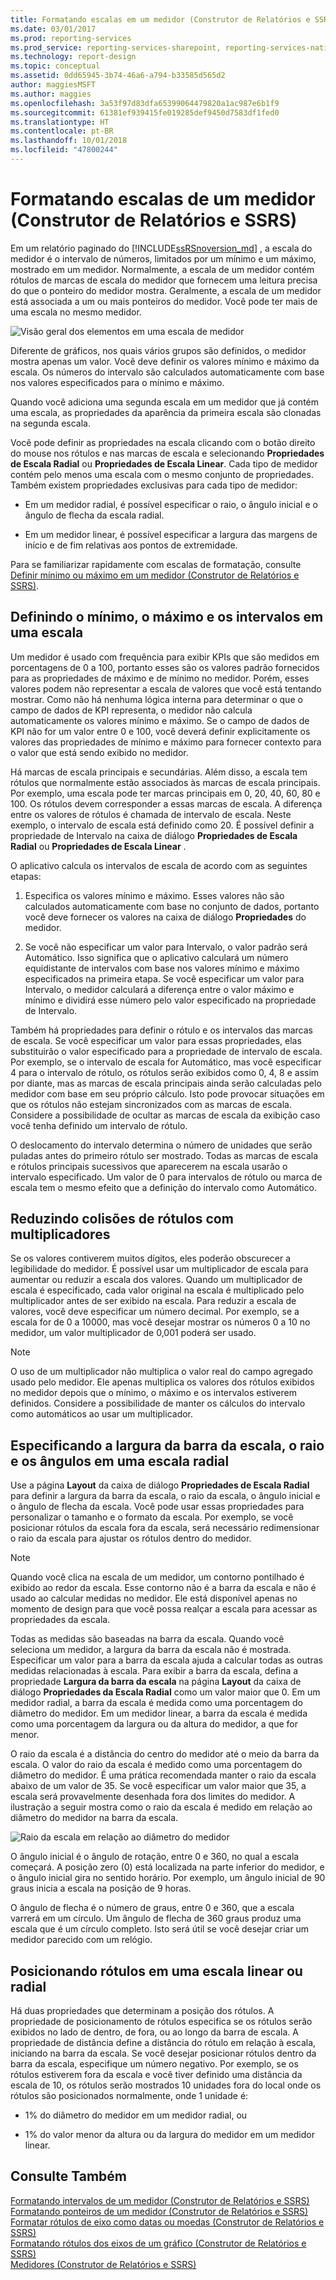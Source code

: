 ```yaml
---
title: Formatando escalas em um medidor (Construtor de Relatórios e SSRS) | Microsoft Docs
ms.date: 03/01/2017
ms.prod: reporting-services
ms.prod_service: reporting-services-sharepoint, reporting-services-native
ms.technology: report-design
ms.topic: conceptual
ms.assetid: 0dd65945-3b74-46a6-a794-b33585d565d2
author: maggiesMSFT
ms.author: maggies
ms.openlocfilehash: 3a53f97d83dfa65399064479820a1ac987e6b1f9
ms.sourcegitcommit: 61381ef939415fe019285def9450d7583df1fed0
ms.translationtype: HT
ms.contentlocale: pt-BR
ms.lasthandoff: 10/01/2018
ms.locfileid: "47800244"
---
```

# <a name="formatting-scales-on-a-gauge-report-builder-and-ssrs"></a>Formatando escalas de um medidor (Construtor de Relatórios e SSRS)
  Em um relatório paginado do [!INCLUDE[ssRSnoversion_md](../../includes/ssrsnoversion-md.md)] , a escala do medidor é o intervalo de números, limitados por um mínimo e um máximo, mostrado em um medidor. Normalmente, a escala de um medidor contém rótulos de marcas de escala do medidor que fornecem uma leitura precisa do que o ponteiro do medidor mostra. Geralmente, a escala de um medidor está associada a um ou mais ponteiros do medidor. Você pode ter mais de uma escala no mesmo medidor.  
  
 ![Visão geral dos elementos em uma escala de medidor](../../reporting-services/report-design/media/scaleoverviewdiagram.gif "Visão geral dos elementos em uma escala de medidor")  
  
 Diferente de gráficos, nos quais vários grupos são definidos, o medidor mostra apenas um valor. Você deve definir os valores mínimo e máximo da escala. Os números do intervalo são calculados automaticamente com base nos valores especificados para o mínimo e máximo.  
  
 Quando você adiciona uma segunda escala em um medidor que já contém uma escala, as propriedades da aparência da primeira escala são clonadas na segunda escala.  
  
 Você pode definir as propriedades na escala clicando com o botão direito do mouse nos rótulos e nas marcas de escala e selecionando **Propriedades de Escala Radial** ou **Propriedades de Escala Linear**. Cada tipo de medidor contém pelo menos uma escala com o mesmo conjunto de propriedades. Também existem propriedades exclusivas para cada tipo de medidor:  
  
-   Em um medidor radial, é possível especificar o raio, o ângulo inicial e o ângulo de flecha da escala radial.  
  
-   Em um medidor linear, é possível especificar a largura das margens de início e de fim relativas aos pontos de extremidade.  
  
 Para se familiarizar rapidamente com escalas de formatação, consulte [Definir mínimo ou máximo em um medidor &#40;Construtor de Relatórios e SSRS&#41;](../../reporting-services/report-design/set-a-minimum-or-maximum-on-a-gauge-report-builder-and-ssrs.md).  
  
##  <a name="DefiningMinMax"></a> Definindo o mínimo, o máximo e os intervalos em uma escala  
 Um medidor é usado com frequência para exibir KPIs que são medidos em porcentagens de 0 a 100, portanto esses são os valores padrão fornecidos para as propriedades de máximo e de mínimo no medidor. Porém, esses valores podem não representar a escala de valores que você está tentando mostrar. Como não há nenhuma lógica interna para determinar o que o campo de dados de KPI representa, o medidor não calcula automaticamente os valores mínimo e máximo. Se o campo de dados de KPI não for um valor entre 0 e 100, você deverá definir explicitamente os valores das propriedades de mínimo e máximo para fornecer contexto para o valor que está sendo exibido no medidor.  
  
 Há marcas de escala principais e secundárias. Além disso, a escala tem rótulos que normalmente estão associados às marcas de escala principais. Por exemplo, uma escala pode ter marcas principais em 0, 20, 40, 60, 80 e 100. Os rótulos devem corresponder a essas marcas de escala. A diferença entre os valores de rótulos é chamada de intervalo de escala. Neste exemplo, o intervalo de escala está definido como 20. É possível definir a propriedade de Intervalo na caixa de diálogo **Propriedades de Escala Radial** ou **Propriedades de Escala Linear** .  
  
 O aplicativo calcula os intervalos de escala de acordo com as seguintes etapas:  
  
1.  Especifica os valores mínimo e máximo. Esses valores não são calculados automaticamente com base no conjunto de dados, portanto você deve fornecer os valores na caixa de diálogo **Propriedades** do medidor.  
  
2.  Se você não especificar um valor para Intervalo, o valor padrão será Automático. Isso significa que o aplicativo calculará um número equidistante de intervalos com base nos valores mínimo e máximo especificados na primeira etapa. Se você especificar um valor para Intervalo, o medidor calculará a diferença entre o valor máximo e mínimo e dividirá esse número pelo valor especificado na propriedade de Intervalo.  
  
 Também há propriedades para definir o rótulo e os intervalos das marcas de escala. Se você especificar um valor para essas propriedades, elas substituirão o valor especificado para a propriedade de intervalo de escala. Por exemplo, se o intervalo de escala for Automático, mas você especificar 4 para o intervalo de rótulo, os rótulos serão exibidos como 0, 4, 8 e assim por diante, mas as marcas de escala principais ainda serão calculadas pelo medidor com base em seu próprio cálculo. Isto pode provocar situações em que os rótulos não estejam sincronizados com as marcas de escala. Considere a possibilidade de ocultar as marcas de escala da exibição caso você tenha definido um intervalo de rótulo.  
  
 O deslocamento do intervalo determina o número de unidades que serão puladas antes do primeiro rótulo ser mostrado. Todas as marcas de escala e rótulos principais sucessivos que aparecerem na escala usarão o intervalo especificado. Um valor de 0 para intervalos de rótulo ou marca de escala tem o mesmo efeito que a definição do intervalo como Automático.  
  
##  <a name="ReducingCollisions"></a> Reduzindo colisões de rótulos com multiplicadores  
 Se os valores contiverem muitos dígitos, eles poderão obscurecer a legibilidade do medidor. É possível usar um multiplicador de escala para aumentar ou reduzir a escala dos valores. Quando um multiplicador de escala é especificado, cada valor original na escala é multiplicado pelo multiplicador antes de ser exibido na escala. Para reduzir a escala de valores, você deve especificar um número decimal. Por exemplo, se a escala for de 0 a 10000, mas você desejar mostrar os números 0 a 10 no medidor, um valor multiplicador de 0,001 poderá ser usado.  
  
> [!NOTE]  
>  O uso de um multiplicador não multiplica o valor real do campo agregado usado pelo medidor. Ele apenas multiplica os valores dos rótulos exibidos no medidor depois que o mínimo, o máximo e os intervalos estiverem definidos. Considere a possibilidade de manter os cálculos do intervalo como automáticos ao usar um multiplicador.  
  
##  <a name="SpecifyingScaleBar"></a> Especificando a largura da barra da escala, o raio e os ângulos em uma escala radial  
 Use a página **Layout** da caixa de diálogo **Propriedades de Escala Radial** para definir a largura da barra da escala, o raio da escala, o ângulo inicial e o ângulo de flecha da escala. Você pode usar essas propriedades para personalizar o tamanho e o formato da escala. Por exemplo, se você posicionar rótulos da escala fora da escala, será necessário redimensionar o raio da escala para ajustar os rótulos dentro do medidor.  
  
> [!NOTE]  
>  Quando você clica na escala de um medidor, um contorno pontilhado é exibido ao redor da escala. Esse contorno não é a barra da escala e não é usado ao calcular medidas no medidor. Ele está disponível apenas no momento de design para que você possa realçar a escala para acessar as propriedades da escala.  
  
 Todas as medidas são baseadas na barra da escala. Quando você seleciona um medidor, a largura da barra da escala não é mostrada. Especificar um valor para a barra da escala ajuda a calcular todas as outras medidas relacionadas à escala. Para exibir a barra da escala, defina a propriedade **Largura da barra da escala** na página **Layout** da caixa de diálogo **Propriedades da Escala Radial** como um valor maior que 0. Em um medidor radial, a barra da escala é medida como uma porcentagem do diâmetro do medidor. Em um medidor linear, a barra da escala é medida como uma porcentagem da largura ou da altura do medidor, a que for menor.  
  
 O raio da escala é a distância do centro do medidor até o meio da barra da escala. O valor do raio da escala é medido como uma porcentagem do diâmetro do medidor. É uma prática recomendada manter o raio da escala abaixo de um valor de 35. Se você especificar um valor maior que 35, a escala será provavelmente desenhada fora dos limites do medidor. A ilustração a seguir mostra como o raio da escala é medido em relação ao diâmetro do medidor na barra da escala.  
  
 ![Raio da escala em relação ao diâmetro do medidor](../../reporting-services/report-design/media/scaleradiusdiagram.gif "Raio da escala em relação ao diâmetro do medidor")  
  
 O ângulo inicial é o ângulo de rotação, entre 0 e 360, no qual a escala começará. A posição zero (0) está localizada na parte inferior do medidor, e o ângulo inicial gira no sentido horário. Por exemplo, um ângulo inicial de 90 graus inicia a escala na posição de 9 horas.  
  
 O ângulo de flecha é o número de graus, entre 0 e 360, que a escala varrerá em um círculo. Um ângulo de flecha de 360 graus produz uma escala que é um círculo completo. Isto será útil se você desejar criar um medidor parecido com um relógio.  
  
##  <a name="PositioningLabels"></a> Posicionando rótulos em uma escala linear ou radial  
 Há duas propriedades que determinam a posição dos rótulos. A propriedade de posicionamento de rótulos especifica se os rótulos serão exibidos no lado de dentro, de fora, ou ao longo da barra de escala. A propriedade de distância define a distância do rótulo em relação à escala, iniciando na barra da escala. Se você desejar posicionar rótulos dentro da barra da escala, especifique um número negativo. Por exemplo, se os rótulos estiverem fora da escala e você tiver definido uma distância da escala de 10, os rótulos serão mostrados 10 unidades fora do local onde os rótulos são posicionados normalmente, onde 1 unidade é:  
  
-   1% do diâmetro do medidor em um medidor radial, ou  
  
-   1% do valor menor da altura ou da largura do medidor em um medidor linear.  
  
## <a name="see-also"></a>Consulte Também  
 [Formatando intervalos de um medidor &#40;Construtor de Relatórios e SSRS&#41;](../../reporting-services/report-design/formatting-ranges-on-a-gauge-report-builder-and-ssrs.md)   
 [Formatando ponteiros de um medidor &#40;Construtor de Relatórios e SSRS&#41;](../../reporting-services/report-design/formatting-pointers-on-a-gauge-report-builder-and-ssrs.md)   
 [Formatar rótulos de eixo como datas ou moedas &#40;Construtor de Relatórios e SSRS&#41;](../../reporting-services/report-design/format-axis-labels-as-dates-or-currencies-report-builder-and-ssrs.md)   
 [Formatando rótulos dos eixos de um gráfico &#40;Construtor de Relatórios e SSRS&#41;](../../reporting-services/report-design/formatting-axis-labels-on-a-chart-report-builder-and-ssrs.md)   
 [Medidores &#40;Construtor de Relatórios e SSRS&#41;](../../reporting-services/report-design/gauges-report-builder-and-ssrs.md)  
  
  
